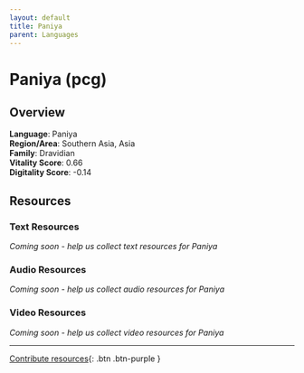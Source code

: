 ```yaml
---
layout: default
title: Paniya
parent: Languages
---
```


# Paniya (pcg)

## Overview

**Language**: Paniya  
**Region/Area**: Southern Asia, Asia  
**Family**: Dravidian  
**Vitality Score**: 0.66  
**Digitality Score**: -0.14  

## Resources

### Text Resources
*Coming soon - help us collect text resources for Paniya*

### Audio Resources
*Coming soon - help us collect audio resources for Paniya*

### Video Resources
*Coming soon - help us collect video resources for Paniya*

---

[Contribute resources](https://fairtrain.github.io/){: .btn .btn-purple }
